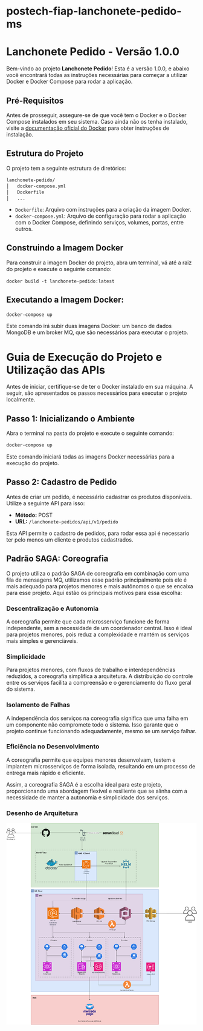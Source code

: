 # postech-fiap-lanchonete-pedido-ms

# Lanchonete Pedido - Versão 1.0.0

Bem-vindo ao projeto **Lanchonete Pedido**! Esta é a versão 1.0.0, e abaixo você encontrará todas as instruções necessárias para começar a utilizar Docker e Docker Compose para rodar a aplicação.

## Pré-Requisitos

Antes de prosseguir, assegure-se de que você tem o Docker e o Docker Compose instalados em seu sistema. Caso ainda não os tenha instalado, visite a [documentação oficial do Docker](https://docs.docker.com/get-docker/) para obter instruções de instalação.

## Estrutura do Projeto

O projeto tem a seguinte estrutura de diretórios:

```plaintext
lanchonete-pedido/
│   docker-compose.yml
│   Dockerfile
│   ...
```

- `Dockerfile`: Arquivo com instruções para a criação da imagem Docker.
- `docker-compose.yml`: Arquivo de configuração para rodar a aplicação com o Docker Compose, definindo serviços, volumes, portas, entre outros.

## Construindo a Imagem Docker

Para construir a imagem Docker do projeto, abra um terminal, vá até a raiz do projeto e execute o seguinte comando:

`docker build -t lanchonete-pedido:latest`

## Executando a Imagem Docker:

`docker-compose up`

Este comando irá subir duas imagens Docker: um banco de dados MongoDB e um broker MQ, que são necessários para executar o projeto.

# Guia de Execução do Projeto e Utilização das APIs

Antes de iniciar, certifique-se de ter o Docker instalado em sua máquina. A seguir, são apresentados os passos necessários para executar o projeto localmente.

## Passo 1: Inicializando o Ambiente

Abra o terminal na pasta do projeto e execute o seguinte comando:

```bash
docker-compose up
```

Este comando iniciará todas as imagens Docker necessárias para a execução do projeto.

## Passo 2: Cadastro de Pedido

Antes de criar um pedido, é necessário cadastrar os produtos disponíveis. Utilize a seguinte API para isso:

- **Método:** POST
- **URL:** `/lanchonete-pedidos/api/v1/pedido`

Esta API permite o cadastro de pedidos, para rodar essa api é necessario ter pelo menos um cliente e produtos cadastrados.

## Padrão SAGA: Coreografia

O projeto utiliza o padrão SAGA de coreografia em combinação com uma fila de mensagens MQ, utilizamos esse padrão principalmente pois ele é mais adequado para projetos menores e mais autônomos o que se encaixa para esse projeto. Aqui estão os principais motivos para essa escolha:

### Descentralização e Autonomia
A coreografia permite que cada microsserviço funcione de forma independente, sem a necessidade de um coordenador central. Isso é ideal para projetos menores, pois reduz a complexidade e mantém os serviços mais simples e gerenciáveis.

### Simplicidade
Para projetos menores, com fluxos de trabalho e interdependências reduzidos, a coreografia simplifica a arquitetura. A distribuição do controle entre os serviços facilita a compreensão e o gerenciamento do fluxo geral do sistema.

### Isolamento de Falhas
A independência dos serviços na coreografia significa que uma falha em um componente não compromete todo o sistema. Isso garante que o projeto continue funcionando adequadamente, mesmo se um serviço falhar.

### Eficiência no Desenvolvimento
A coreografia permite que equipes menores desenvolvam, testem e implantem microsserviços de forma isolada, resultando em um processo de entrega mais rápido e eficiente.

Assim, a coreografia SAGA é a escolha ideal para este projeto, proporcionando uma abordagem flexível e resiliente que se alinha com a necessidade de manter a autonomia e simplicidade dos serviços.

### Desenho de Arquitetura
![img.png](desenho-de-arquitetura.png)